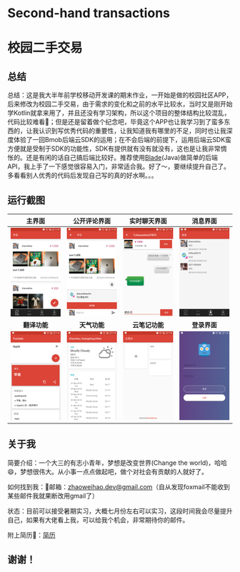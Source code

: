 # Second-hand transactions

# 校园二手交易

## 总结

总结：这是我大半年前学校移动开发课的期末作业，一开始是做的校园社区APP，后来修改为校园二手交易，由于需求的变化和之前的水平比较水，当时又是刚开始学Kotlin就拿来用了，并且还没有学习架构，所以这个项目的整体结构比较混乱，代码比较难看🤢；但是还是留着做个纪念吧，毕竟这个APP也让我学习到了蛮多东西的，让我认识到写优秀代码的重要性，让我知道我有哪里的不足，同时也让我深度体验了一回Bmob后端云SDK的运用；在不会后端的前提下，运用后端云SDK蛮方便就是受制于SDK的功能性，SDK有提供就有没有就没有，这也是让我非常惆怅的。还是有闲的话自己搞后端比较好。推荐使用[Blade](https://github.com/lets-blade/blade)(Java)做简单的后端API，我上手了一下感觉很容易入门，非常适合我。好了～，要继续提升自己了。多看看别人优秀的代码后发现自己写的真的好水啊。。。

## 运行截图

|             主界面              |              公开评论界面               |              实时聊天界面               |              消息界面               |
| :-----------------------------: | :-------------------------------------: | :-------------------------------------: | :---------------------------------: |
|   ![主界面](./art/主界面.png)   | ![公开评论界面](./art/公开评论界面.png) | ![实时聊天界面](./art/实时聊天界面.png) | ![消息页面后](./art/消息页面后.png) |
|          **翻译功能**           |              **天气功能**               |             **云笔记功能**              |            **登录界面**             |
| ![翻译界面](./art/翻译界面.png) |     ![天气界面](./art/天气界面.png)     |   ![云笔记界面](./art/云笔记界面.png)   |   ![登录界面](./art/登录界面.png)   |

## 关于我

简要介绍：一个大三的有志小青年，梦想是改变世界(Change the world)，哈哈😄，梦想很伟大。从小事一点点做起吧，做个对社会有贡献的人就好了。

如何找到我：📮邮箱：zhaoweihao.dev@gmail.com（自从发现foxmail不能收到某些邮件我就果断改用gmail了）

状态：目前可以接受暑期实习，大概七月份左右可以实习，这段时间我会尽量提升自己，如果有大佬看上我，可以给我个机会，非常期待你的邮件。

附上简历📖：[简历](http://zhaoweihao.com/resume/xxx.pdf)



## 谢谢！